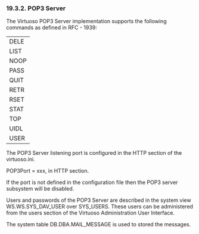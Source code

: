 <div>

<div>

<div>

<div>

### 19.3.2. POP3 Server

</div>

</div>

</div>

The Virtuoso POP3 Server implementation supports the following commands
as defined in RFC - 1939:

|      |
|------|
| DELE |
| LIST |
| NOOP |
| PASS |
| QUIT |
| RETR |
| RSET |
| STAT |
| TOP  |
| UIDL |
| USER |

The POP3 Server listening port is configured in the HTTP section of the
virtuoso.ini.

POP3Port = xxx, in HTTP section.

If the port is not defined in the configuration file then the POP3
server subsystem will be disabled.

Users and passwords of the POP3 Server are described in the system view
WS.WS.SYS_DAV_USER over SYS_USERS. These users can be administered from
the users section of the Virtuoso Administration User Interface.

The system table DB.DBA.MAIL_MESSAGE is used to stored the messages.

</div>
